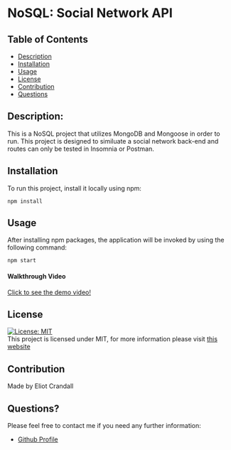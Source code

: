 # NoSQL: Social Network API

## Table of Contents

- [Description](#description)
- [Installation](#installation)
- [Usage](#usage)
- [License](#license)
- [Contribution](#contribution)
- [Questions](#questions)

## Description:
This is a NoSQL project that utilizes MongoDB and Mongoose in order to run. This project is designed to similuate a social network back-end and routes can only be tested in Insomnia or Postman. 

## Installation

To run this project, install it locally using npm:

```
npm install
```

## Usage

After installing npm packages, the application will be invoked by using the following command:

```
npm start
```

#### Walkthrough Video

[Click to see the demo video!](www.linkgoeshere.com)


## License

[![License: MIT](https://img.shields.io/badge/License-MIT-yellow.svg)](https://opensource.org/licenses/MIT) <br>
This project is licensed under MIT, for more information please visit [this website](https://opensource.org/licenses/MIT)

## Contribution

Made by Eliot Crandall

## Questions?

Please feel free to contact me if you need any further information:

- [Github Profile](https://github.com/ejc10d)